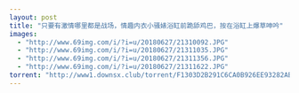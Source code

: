 ```yaml
---
layout: post
title: "只要有激情哪里都是战场，情趣内衣小骚婊浴缸前跪舔鸡巴，按在浴缸上爆草呻吟"
images:
  - "http://www.69img.com/i/?i=u/20180627/21310092.JPG"
  - "http://www.69img.com/i/?i=u/20180627/21311035.JPG"
  - "http://www.69img.com/i/?i=u/20180627/21311356.JPG"
  - "http://www.69img.com/i/?i=u/20180627/21311622.JPG"
torrent: "http://www1.downsx.club/torrent/F1303D2B291C6CA0B926EE93282AB4F0E9745388"
---
```

